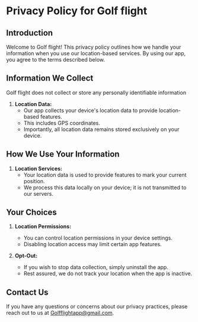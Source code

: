# Privacy Policy for Golf flight

## Introduction

Welcome to Golf flight! This privacy policy outlines how we handle your information when you use our location-based services. By using our app, you agree to the terms described below.

## Information We Collect

Golf flight does not collect or store any personally identifiable information

1. **Location Data:**
   - Our app collects your device's location data to provide location-based features.
   - This includes GPS coordinates.
   - Importantly, all location data remains stored exclusively on your device.

## How We Use Your Information

1. **Location Services:**
   - Your location data is used to provide features to mark your current position.
   - We process this data locally on your device; it is not transmitted to our servers.

## Your Choices

1. **Location Permissions:**
   - You can control location permissions in your device settings.
   - Disabling location access may limit certain app features.

2. **Opt-Out:**
   - If you wish to stop data collection, simply uninstall the app.
   - Rest assured, we do not track your location when the app is inactive.

## Contact Us

If you have any questions or concerns about our privacy practices, please reach out to us at <Golfflightapp@gmail.com>.
